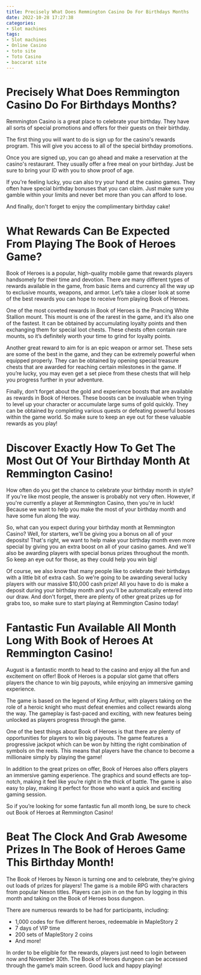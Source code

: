 ```yaml
---
title: Precisely What Does Remmington Casino Do For Birthdays Months
date: 2022-10-28 17:27:38
categories:
- Slot machines
tags:
- Slot machines
- Online Casino
- toto site
- Toto Casino
- baccarat site
---
```



#  Precisely What Does Remmington Casino Do For Birthdays Months?

Remmington Casino is a great place to celebrate your birthday. They have all sorts of special promotions and offers for their guests on their birthday.

The first thing you will want to do is sign up for the casino's rewards program. This will give you access to all of the special birthday promotions.

Once you are signed up, you can go ahead and make a reservation at the casino's restaurant. They usually offer a free meal on your birthday. Just be sure to bring your ID with you to show proof of age.

If you're feeling lucky, you can also try your hand at the casino games. They often have special birthday bonuses that you can claim. Just make sure you gamble within your limits and never bet more than you can afford to lose.

And finally, don't forget to enjoy the complimentary birthday cake!

#  What Rewards Can Be Expected From Playing The Book of Heroes Game?

Book of Heroes is a popular, high-quality mobile game that rewards players handsomely for their time and devotion. There are many different types of rewards available in the game, from basic items and currency all the way up to exclusive mounts, weapons, and armor. Let’s take a closer look at some of the best rewards you can hope to receive from playing Book of Heroes.

One of the most coveted rewards in Book of Heroes is the Prancing White Stallion mount. This mount is one of the rarest in the game, and it’s also one of the fastest. It can be obtained by accumulating loyalty points and then exchanging them for special loot chests. These chests often contain rare mounts, so it’s definitely worth your time to grind for loyalty points.

Another great reward to aim for is an epic weapon or armor set. These sets are some of the best in the game, and they can be extremely powerful when equipped properly. They can be obtained by opening special treasure chests that are awarded for reaching certain milestones in the game. If you’re lucky, you may even get a set piece from these chests that will help you progress further in your adventure.

Finally, don’t forget about the gold and experience boosts that are available as rewards in Book of Heroes. These boosts can be invaluable when trying to level up your character or accumulate large sums of gold quickly. They can be obtained by completing various quests or defeating powerful bosses within the game world. So make sure to keep an eye out for these valuable rewards as you play!

#  Discover Exactly How To Get The Most Out Of Your Birthday Month At Remmington Casino!

How often do you get the chance to celebrate your birthday month in style? If you're like most people, the answer is probably not very often. However, if you're currently a player at Remmington Casino, then you're in luck! Because we want to help you make the most of your birthday month and have some fun along the way.

So, what can you expect during your birthday month at Remmington Casino? Well, for starters, we'll be giving you a bonus on all of your deposits! That's right, we want to help make your birthday month even more special by giving you an extra boost on all of your casino games. And we'll also be awarding players with special bonus prizes throughout the month. So keep an eye out for those, as they could help you win big!

Of course, we also know that many people like to celebrate their birthdays with a little bit of extra cash. So we're going to be awarding several lucky players with our massive $10,000 cash prize! All you have to do is make a deposit during your birthday month and you'll be automatically entered into our draw. And don't forget, there are plenty of other great prizes up for grabs too, so make sure to start playing at Remmington Casino today!

#  Fantastic Fun Available All Month Long With Book of Heroes At Remmington Casino!

August is a fantastic month to head to the casino and enjoy all the fun and excitement on offer! Book of Heroes is a popular slot game that offers players the chance to win big payouts, while enjoying an immersive gaming experience.

The game is based on the legend of King Arthur, with players taking on the role of a heroic knight who must defeat enemies and collect rewards along the way. The gameplay is fast-paced and exciting, with new features being unlocked as players progress through the game.

One of the best things about Book of Heroes is that there are plenty of opportunities for players to win big payouts. The game features a progressive jackpot which can be won by hitting the right combination of symbols on the reels. This means that players have the chance to become a millionaire simply by playing the game!

In addition to the great prizes on offer, Book of Heroes also offers players an immersive gaming experience. The graphics and sound effects are top-notch, making it feel like you’re right in the thick of battle. The game is also easy to play, making it perfect for those who want a quick and exciting gaming session.

So if you’re looking for some fantastic fun all month long, be sure to check out Book of Heroes at Remmington Casino!

#  Beat The Clock And Grab Awesome Prizes In The Book of Heroes Game This Birthday Month!

The Book of Heroes by Nexon is turning one and to celebrate, they’re giving out loads of prizes for players! The game is a mobile RPG with characters from popular Nexon titles. Players can join in on the fun by logging in this month and taking on the Book of Heroes boss dungeon.

There are numerous rewards to be had for participants, including:

- 1,000 codes for five different heroes, redeemable in MapleStory 2
- 7 days of VIP time
- 200 sets of MapleStory 2 coins
- And more!

In order to be eligible for the rewards, players just need to login between now and November 30th. The Book of Heroes dungeon can be accessed through the game’s main screen. Good luck and happy playing!